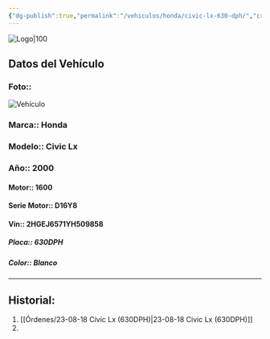 ```yaml
---
{"dg-publish":true,"permalink":"/vehiculos/honda/civic-lx-630-dph/","created":"","updated":""}
---
```


![Logo|100](http://drive.google.com/uc?export=view&id=137fl3TIZ0-PU8b-Pt0bsjclwHub_u78G)

## Datos del Vehículo 
### Foto:: 
![Vehículo](http://drive.google.com/uc?export=view&id=15hhtPft-RlbndQ228latZi1jPHoyO9jV)

### Marca:: Honda
### Modelo:: Civic Lx
### Año:: 2000
#### Motor:: 1600
#### Serie Motor:: D16Y8
#### Vin:: 2HGEJ6571YH509858
##### Placa:: 630DPH
##### Color:: Blanco
---

## Historial:
1. [[Órdenes/23-08-18 Civic Lx (630DPH)\|23-08-18 Civic Lx (630DPH)]]
2. 



